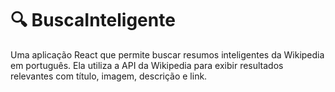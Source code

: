# 🔍 BuscaInteligente

Uma aplicação React que permite buscar resumos inteligentes da Wikipedia em português. Ela utiliza a API da Wikipedia para exibir resultados relevantes com título, imagem, descrição e link.